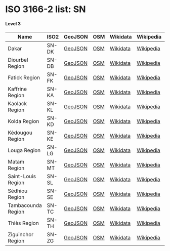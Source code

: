 # ISO 3166-2 list: SN


#### Level 3
Name | ISO2 | GeoJSON | OSM | Wikidata | Wikipedia | population 
--- | --- | --- | --- | --- | --- | --: 
Dakar | SN-DK | [GeoJSON](../../geojson/high/iso2/SN/SN-DK.geojson) | [OSM](https://www.openstreetmap.org/relation/2892079) | [Wikidata](https://www.wikidata.org/wiki/Q856268) | [Wikipedia](http://en.wikipedia.org/wiki/fr%3ADakar%20%28r%C3%A9gion%29) | 3,137,196
Diourbel Region | SN-DB | [GeoJSON](../../geojson/high/iso2/SN/SN-DB.geojson) | [OSM](https://www.openstreetmap.org/relation/2908186) | [Wikidata](https://www.wikidata.org/wiki/Q856261) | [Wikipedia](http://en.wikipedia.org/wiki/fr%3ADiourbel%20%28r%C3%A9gion%29) | 1,497,453
Fatick Region | SN-FK | [GeoJSON](../../geojson/high/iso2/SN/SN-FK.geojson) | [OSM](https://www.openstreetmap.org/relation/2908218) | [Wikidata](https://www.wikidata.org/wiki/Q856282) | [Wikipedia](http://en.wikipedia.org/wiki/en%3AFatick%20Region) | 714,389
Kaffrine Region | SN-KA | [GeoJSON](../../geojson/high/iso2/SN/SN-KA.geojson) | [OSM](https://www.openstreetmap.org/relation/3405262) | [Wikidata](https://www.wikidata.org/wiki/Q1059694) | [Wikipedia](http://en.wikipedia.org/wiki/en%3AKaffrine%20Region) | 566,992
Kaolack Region | SN-KL | [GeoJSON](../../geojson/high/iso2/SN/SN-KL.geojson) | [OSM](https://www.openstreetmap.org/relation/3405263) | [Wikidata](https://www.wikidata.org/wiki/Q847671) | [Wikipedia](http://en.wikipedia.org/wiki/en%3AKaolack%20Region) | 960,875
Kolda Region | SN-KD | [GeoJSON](../../geojson/high/iso2/SN/SN-KD.geojson) | [OSM](https://www.openstreetmap.org/relation/3405108) | [Wikidata](https://www.wikidata.org/wiki/Q738081) | [Wikipedia](http://en.wikipedia.org/wiki/fr%3AKolda%20%28r%C3%A9gion%29) | 662,455
Kédougou Region | SN-KE | [GeoJSON](../../geojson/high/iso2/SN/SN-KE.geojson) | [OSM](https://www.openstreetmap.org/relation/2738475) | [Wikidata](https://www.wikidata.org/wiki/Q1046666) | [Wikipedia](http://en.wikipedia.org/wiki/en%3AK%C3%A9dougou%20Region) | 151,357
Louga Region | SN-LG | [GeoJSON](../../geojson/high/iso2/SN/SN-LG.geojson) | [OSM](https://www.openstreetmap.org/relation/2908172) | [Wikidata](https://www.wikidata.org/wiki/Q738061) | [Wikipedia](http://en.wikipedia.org/wiki/en%3ALouga%20Region) | 874,193
Matam Region | SN-MT | [GeoJSON](../../geojson/high/iso2/SN/SN-MT.geojson) | [OSM](https://www.openstreetmap.org/relation/3405492) | [Wikidata](https://www.wikidata.org/wiki/Q856275) | [Wikipedia](http://en.wikipedia.org/wiki/en%3AMatam%20Region) | 562,539
Saint-Louis Region | SN-SL | [GeoJSON](../../geojson/high/iso2/SN/SN-SL.geojson) | [OSM](https://www.openstreetmap.org/relation/3046921) | [Wikidata](https://www.wikidata.org/wiki/Q178872) | [Wikipedia](http://en.wikipedia.org/wiki/en%3ASaint-Louis%20Region) | 908,941
Sédhiou Region | SN-SE | [GeoJSON](../../geojson/high/iso2/SN/SN-SE.geojson) | [OSM](https://www.openstreetmap.org/relation/3405259) | [Wikidata](https://www.wikidata.org/wiki/Q589848) | [Wikipedia](http://en.wikipedia.org/wiki/fr%3AS%C3%A9dhiou%20%28r%C3%A9gion%29) | 452,994
Tambacounda Region | SN-TC | [GeoJSON](../../geojson/high/iso2/SN/SN-TC.geojson) | [OSM](https://www.openstreetmap.org/relation/3405109) | [Wikidata](https://www.wikidata.org/wiki/Q848554) | [Wikipedia](http://en.wikipedia.org/wiki/en%3ATambacounda%20Region) | 681,310
Thiès Region | SN-TH | [GeoJSON](../../geojson/high/iso2/SN/SN-TH.geojson) | [OSM](https://www.openstreetmap.org/relation/2906477) | [Wikidata](https://www.wikidata.org/wiki/Q847682) | [Wikipedia](http://en.wikipedia.org/wiki/en%3AThi%C3%A8s%20Region) | 1,788,864
Ziguinchor Region | SN-ZG | [GeoJSON](../../geojson/high/iso2/SN/SN-ZG.geojson) | [OSM](https://www.openstreetmap.org/relation/2909649) | [Wikidata](https://www.wikidata.org/wiki/Q822692) | [Wikipedia](http://en.wikipedia.org/wiki/fr%3AZiguinchor%20%28r%C3%A9gion%29) | 549,151
